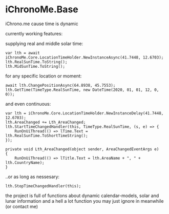 # iChronoMe.Base
iChrono.me cause time is dynamic

currently working features:

supplying real and middle solar time:

    var lth = await iChronoMe.Core.LocationTimeHolder.NewInstanceAsync(41.7448, 12.6703);
    lth.RealSunTime.ToString();
    lth.MidSunTime.ToString();

for any specific location or moment:

    await lth.ChangePositionAsync(64.8938, 45.7553);
    lth.GetTime(TimeType.RealSunTime, new DateTime(2020, 01, 01, 12, 0, 0));

and even continuous:

    var lth = iChronoMe.Core.LocationTimeHolder.NewInstanceDelay(41.7448, 12.6703);
    lth.AreaChanged += Lth_AreaChanged;
    lth.StartTimeChangedHandler(this, TimeType.RealSunTime, (s, e) => {
        RunOnUiThread(() => lTime.Text = lth.RealSunTime.ToShortTimeString();
    });

    private void Lth_AreaChanged(object sender, AreaChangedEventArgs e)
    {
        RunOnUiThread(() => lTitle.Text = lth.AreaName + ", " + lth.CountryName);
    }

..or as long as nessesary:

    lth.StopTimeChangedHandler(this);

the project is full of functions about dynamic calendar-models, solar and lunar information and a hell a lot function you may just ignore in meanwhile (or contact me)

